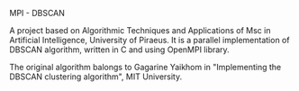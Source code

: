 MPI - DBSCAN

A project based on Algorithmic Techniques and Applications of Msc in Artificial Intelligence, University of Piraeus. It is a parallel implementation of DBSCAN algorithm, written in C and using OpenMPI library. 

The original algorithm balongs to Gagarine Yaikhom in "Implementing the DBSCAN clustering algorithm", MIT University.
